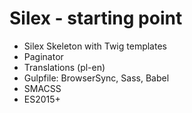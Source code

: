 # Silex - starting point

* Silex Skeleton with Twig templates
* Paginator
* Translations (pl-en)
* Gulpfile: BrowserSync, Sass, Babel
* SMACSS
* ES2015+
